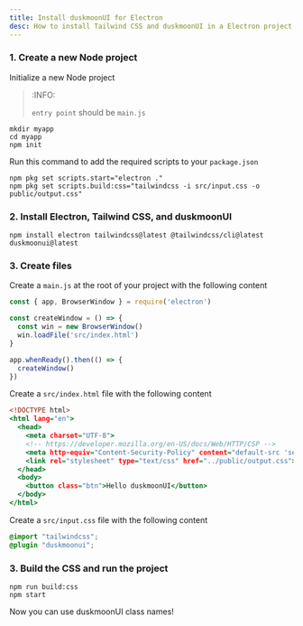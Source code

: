 ```yaml
---
title: Install duskmoonUI for Electron
desc: How to install Tailwind CSS and duskmoonUI in a Electron project
---
```


<script>
  import Translate from "$components/Translate.svelte"
</script>

### 1. Create a new Node project

Initialize a new Node project

> :INFO:
>
> `entry point` should be `main.js`

```sh:Terminal
mkdir myapp
cd myapp
npm init
```

Run this command to add the required scripts to your `package.json`

```sh:Terminal
npm pkg set scripts.start="electron ."
npm pkg set scripts.build:css="tailwindcss -i src/input.css -o public/output.css"
```

### 2. Install Electron, Tailwind CSS, and duskmoonUI

```sh:Terminal
npm install electron tailwindcss@latest @tailwindcss/cli@latest duskmoonui@latest
```

### 3. Create files

Create a `main.js` at the root of your project with the following content

```js:main.js
const { app, BrowserWindow } = require('electron')

const createWindow = () => {
  const win = new BrowserWindow()
  win.loadFile('src/index.html')
}

app.whenReady().then(() => {
  createWindow()
})
```

Create a `src/index.html` file with the following content

```html:src/index.html
<!DOCTYPE html>
<html lang="en">
  <head>
    <meta charset="UTF-8">
    <!-- https://developer.mozilla.org/en-US/docs/Web/HTTP/CSP -->
    <meta http-equiv="Content-Security-Policy" content="default-src 'self'; script-src 'self'">
    <link rel="stylesheet" type="text/css" href="../public/output.css">
  </head>
  <body>
    <button class="btn">Hello duskmoonUI</button>
  </body>
</html>
```

Create a `src/input.css` file with the following content

```postcss:src/input.css
@import "tailwindcss";
@plugin "duskmoonui";
```

### 3. Build the CSS and run the project

```sh:Terminal
npm run build:css
npm start
```

Now you can use duskmoonUI class names!
